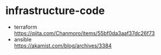 # infrastructure-code
* terraform<br>
https://qiita.com/Chanmoro/items/55bf0da3aaf37dc26f73
* ansible<br>
https://akamist.com/blog/archives/3384
